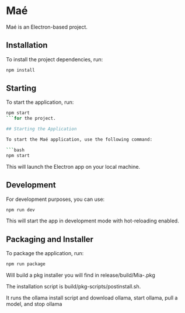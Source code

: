 # Maé

Maé is an Electron-based project.

## Installation

To install the project dependencies, run:

```bash
npm install
```

## Starting

To start the application, run:

````bash
npm start
```for the project.

## Starting the Application

To start the Maé application, use the following command:

```bash
npm start
````

This will launch the Electron app on your local machine.

## Development

For development purposes, you can use:

```bash
npm run dev
```

This will start the app in development mode with hot-reloading enabled.

## Packaging and Installer

To package the application, run:

```bash
npm run package
```

Will build a pkg installer you will find in release/build/Mia-<version>.pkg

The installation script is build/pkg-scripts/postinstall.sh.

It runs the ollama install script and download ollama, start ollama, pull a model, and stop ollama
